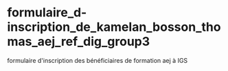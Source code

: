 # formulaire_d-inscription_de_kamelan_bosson_thomas_aej_ref_dig_group3
formulaire d'inscription des bénéficiaires de formation aej à IGS
